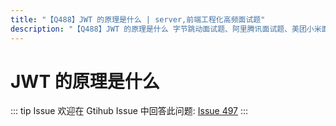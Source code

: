 ```yaml
---
title: "【Q488】JWT 的原理是什么 | server,前端工程化高频面试题"
description: "【Q488】JWT 的原理是什么 字节跳动面试题、阿里腾讯面试题、美团小米面试题。"
---
```


# JWT 的原理是什么

::: tip Issue
欢迎在 Gtihub Issue 中回答此问题: [Issue 497](https://github.com/shfshanyue/Daily-Question/issues/497)
:::
